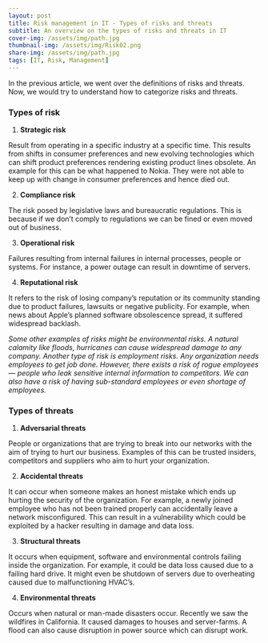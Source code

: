 ```yaml
---
layout: post
title: Risk management in IT - Types of risks and threats
subtitle: An overview on the types of risks and threats in IT
cover-img: /assets/img/path.jpg
thumbnail-img: /assets/img/Risk02.png
share-img: /assets/img/path.jpg
tags: [IT, Risk, Management]
---
```

In the previous article, we went over the definitions of risks and threats.
Now, we would try to understand how to categorize risks and threats.

### Types of risk

01. **Strategic risk**

Result from operating in a specific industry at a specific time. This
results from shifts in consumer preferences and new evolving
technologies which can shift product preferences rendering
existing product lines obsolete. An example for this can be what
happened to Nokia. They were not able to keep up with change in
consumer preferences and hence died out.

02. **Compliance risk**

The risk posed by legislative laws and bureaucratic regulations.
This is because if we don’t comply to regulations we can be fined
or even moved out of business.

03. **Operational risk**

Failures resulting from internal failures in internal processes,
people or systems. For instance, a power outage can result in
downtime of servers.

04. **Reputational risk**

It refers to the risk of losing company’s reputation or its
community standing due to product failures, lawsuits or negative
publicity. For example, when news about Apple’s planned software
obsolescence spread, it suffered widespread backlash.

*Some other examples of risks might be environmental risks. A
natural calamity like floods, hurricanes can cause widespread
damage to any company. Another type of risk is employment risks.
Any organization needs employees to get job done. However, there
exists a risk of rogue employees — people who leak sensitive
internal information to competitors. We can also have a risk of
having sub-standard employees or even shortage of employees.*

### Types of threats

01. **Adversarial threats**

People or organizations that are trying to break into our networks
with the aim of trying to hurt our business. Examples of this can
be trusted insiders, competitors and suppliers who aim to hurt
your organization.

02. **Accidental threats**

It can occur when someone makes an honest mistake which ends
up hurting the security of the organization. For example, a newly
joined employee who has not been trained properly can
accidentally leave a network misconfigured. This can result in a
vulnerability which could be exploited by a hacker resulting in
damage and data loss.

03. **Structural threats**

It occurs when equipment, software and environmental controls
failing inside the organization. For example, it could be data loss
caused due to a failing hard drive. It might even be shutdown of
servers due to overheating caused due to malfunctioning HVAC’s.

04. **Environmental threats**

Occurs when natural or man-made disasters occur. Recently we
saw the wildfires in California. It caused damages to houses and
server-farms. A flood can also cause disruption in power source
which can disrupt work.
